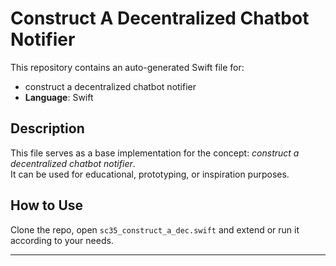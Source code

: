 # Construct A Decentralized Chatbot Notifier

This repository contains an auto-generated Swift file for:

- construct a decentralized chatbot notifier
- **Language**: Swift

## Description

This file serves as a base implementation for the concept: *construct a decentralized chatbot notifier*.  
It can be used for educational, prototyping, or inspiration purposes.

## How to Use

Clone the repo, open `sc35_construct_a_dec.swift` and extend or run it according to your needs.

---


